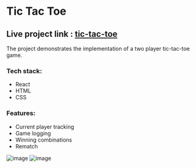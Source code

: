 # Tic Tac Toe


## Live project link : [tic-tac-toe](https://tic-tac-toe-o-x.netlify.app/)

The project demonstrates the implementation of a two player tic-tac-toe game.

### Tech stack:
- React
- HTML
- CSS

### Features:
- Current player tracking
- Game logging
- Winning combinations
- Rematch 

![image](https://github.com/user-attachments/assets/9d17ad9b-ccec-4271-bdba-2cfa6022a5d2)
![image](https://github.com/user-attachments/assets/26c0c91e-a8bb-4a2f-b987-671b5cfd4af0)

